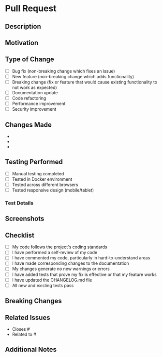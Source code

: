 # Pull Request

## Description
<!-- Provide a clear and concise description of your changes -->


## Motivation
<!-- Why is this change needed? What problem does it solve? -->
<!-- If it fixes an open issue, link to it here: Fixes #123 -->


## Type of Change
<!-- Mark the relevant option with an "x" -->
- [ ] Bug fix (non-breaking change which fixes an issue)
- [ ] New feature (non-breaking change which adds functionality)
- [ ] Breaking change (fix or feature that would cause existing functionality to not work as expected)
- [ ] Documentation update
- [ ] Code refactoring
- [ ] Performance improvement
- [ ] Security improvement

## Changes Made
<!-- List the changes you made -->
-
-
-

## Testing Performed
<!-- Describe the tests you ran to verify your changes -->
- [ ] Manual testing completed
- [ ] Tested in Docker environment
- [ ] Tested across different browsers
- [ ] Tested responsive design (mobile/tablet)

### Test Details
<!-- Provide specific test scenarios -->


## Screenshots
<!-- If applicable, add screenshots to demonstrate the changes -->


## Checklist
<!-- Mark completed items with an "x" -->
- [ ] My code follows the project's coding standards
- [ ] I have performed a self-review of my code
- [ ] I have commented my code, particularly in hard-to-understand areas
- [ ] I have made corresponding changes to the documentation
- [ ] My changes generate no new warnings or errors
- [ ] I have added tests that prove my fix is effective or that my feature works
- [ ] I have updated the CHANGELOG.md file
- [ ] All new and existing tests pass

## Breaking Changes
<!-- If this PR includes breaking changes, describe them here and explain the migration path -->


## Related Issues
<!-- Link related issues here -->
- Closes #
- Related to #

## Additional Notes
<!-- Any additional information that reviewers should know -->

